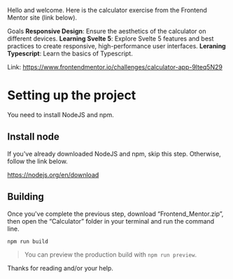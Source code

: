 Hello and welcome. Here is the calculator exercise from the Frontend Mentor site (link below).

Goals
**Responsive Design**: Ensure the aesthetics of the calculator on different devices.
**Learning Svelte 5**: Explore Svelte 5 features and best practices to create responsive, high-performance user interfaces.
**Leraning Typescript**: Learn the basics of Typescript.

Link: https://www.frontendmentor.io/challenges/calculator-app-9lteq5N29

# Setting up the project

You need to install NodeJS and npm.

## Install node

If you've already downloaded NodeJS and npm, skip this step. Otherwise, follow the link below.

https://nodejs.org/en/download


## Building

Once you've complete the previous step, download “Frontend_Mentor.zip”, then open the “Calculator” folder in your terminal and run the command line.

```bash
npm run build
```

> You can preview the production build with `npm run preview`.

Thanks for reading and/or your help.